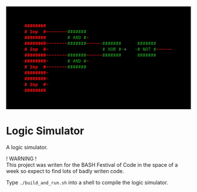 ![cannot load](./logic.gif)
# Logic Simulator

A logic simulator.

! WARNING ! <br>
This project was writen for the BASH Festival of Code in the space of a week
so expect to find lots of badly writen code.

Type `./build_and_run.sh` into a shell to compile the logic simulator.
